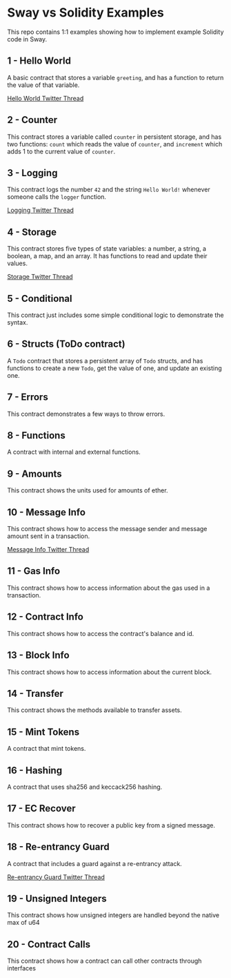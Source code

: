 # Sway vs Solidity Examples

This repo contains 1:1 examples showing how to implement example Solidity code in Sway.

## 1 - Hello World

A basic contract that stores a variable `greeting`, and has a function to return the value of that variable.

[Hello World Twitter Thread](https://twitter.com/schwartzswartz/status/1617902570630156294)

## 2 - Counter

This contract stores a variable called `counter` in persistent storage, and has two functions: `count` which reads the value of `counter`, and `increment` which adds 1 to the current value of `counter`.

## 3 - Logging

This contract logs the number `42` and the string `Hello World!` whenever someone calls the `logger` function.

[Logging Twitter Thread](https://twitter.com/SwayLang/status/1620077543322947584)

## 4 - Storage

This contract stores five types of state variables: a number, a string, a boolean, a map, and an array. It has functions to read and update their values.

[Storage Twitter Thread](https://twitter.com/schwartzswartz/status/1621166627093094400)

## 5 - Conditional

This contract just includes some simple conditional logic to demonstrate the syntax.

## 6 - Structs (ToDo contract)

A `Todo` contract that stores a persistent array of `Todo` structs, and has functions to create a new `Todo`, get the value of one, and update an existing one.

## 7 - Errors

This contract demonstrates a few ways to throw errors.

## 8 - Functions

A contract with internal and external functions.

## 9 - Amounts

This contract shows the units used for amounts of ether.

## 10 - Message Info

This contract shows how to access the message sender and message amount sent in a transaction.

[Message Info Twitter Thread](https://twitter.com/SwayLang/status/1622991008488206337)

## 11 - Gas Info

This contract shows how to access information about the gas used in a transaction.

## 12 - Contract Info

This contract shows how to access the contract's balance and id.

## 13 - Block Info

This contract shows how to access information about the current block.

## 14 - Transfer

This contract shows the methods available to transfer assets.

## 15 - Mint Tokens

A contract that mint tokens.

## 16 - Hashing

A contract that uses sha256 and keccack256 hashing.

## 17 - EC Recover

This contract shows how to recover a public key from a signed message.

## 18 - Re-entrancy Guard

A contract that includes a guard against a re-entrancy attack.

[Re-entrancy Guard Twitter Thread](https://twitter.com/SwayLang/status/1621210727275970560)

## 19 - Unsigned Integers

This contract shows how unsigned integers are handled beyond the native max of u64

## 20 - Contract Calls

This contract shows how a contract can call other contracts through interfaces
